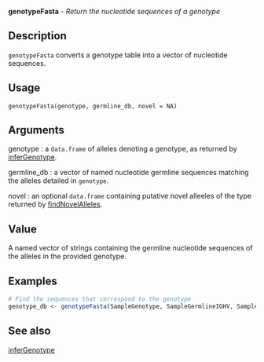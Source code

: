 **genotypeFasta** - *Return the nucleotide sequences of a genotype*

Description
--------------------

`genotypeFasta` converts a genotype table into a vector of nucleotide
sequences.


Usage
--------------------
```
genotypeFasta(genotype, germline_db, novel = NA)
```

Arguments
-------------------

genotype
:   a `data.frame` of alleles denoting a genotype, 
as returned by [inferGenotype](inferGenotype.md).

germline_db
:   a vector of named nucleotide germline sequences
matching the alleles detailed in `genotype`.

novel
:   an optional `data.frame` containing putative
novel alleeles of the type returned by
[findNovelAlleles](findNovelAlleles.md).




Value
-------------------

A named vector of strings containing the germline nucleotide
sequences of the alleles in the provided genotype.



Examples
-------------------

```R
# Find the sequences that correspond to the genotype
genotype_db <- genotypeFasta(SampleGenotype, SampleGermlineIGHV, SampleNovel)
```



See also
-------------------

[inferGenotype](inferGenotype.md)



